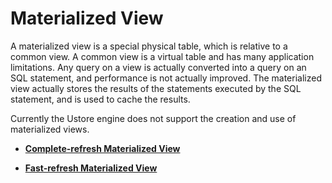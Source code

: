 # Materialized View<a name="EN-US_TOPIC_0295970202"></a>

A materialized view is a special physical table, which is relative to a common view. A common view is a virtual table and has many application limitations. Any query on a view is actually converted into a query on an SQL statement, and performance is not actually improved. The materialized view actually stores the results of the statements executed by the SQL statement, and is used to cache the results.

Currently the Ustore engine does not support the creation and use of materialized views.

-   **[Complete-refresh Materialized View](full-materialized-view.md)**  

-   **[Fast-refresh Materialized View](incremental-materialized-view.md)**  


